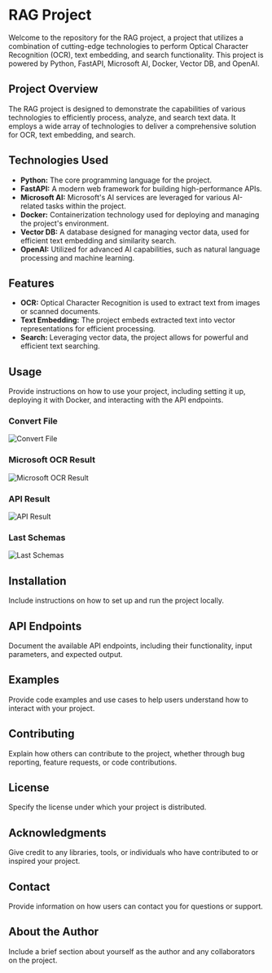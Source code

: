# RAG Project

Welcome to the repository for the RAG project, a project that utilizes a combination of cutting-edge technologies to perform Optical Character Recognition (OCR), text embedding, and search functionality. This project is powered by Python, FastAPI, Microsoft AI, Docker, Vector DB, and OpenAI.

## Project Overview

The RAG project is designed to demonstrate the capabilities of various technologies to efficiently process, analyze, and search text data. It employs a wide array of technologies to deliver a comprehensive solution for OCR, text embedding, and search.

## Technologies Used

- **Python:** The core programming language for the project.
- **FastAPI:** A modern web framework for building high-performance APIs.
- **Microsoft AI:** Microsoft's AI services are leveraged for various AI-related tasks within the project.
- **Docker:** Containerization technology used for deploying and managing the project's environment.
- **Vector DB:** A database designed for managing vector data, used for efficient text embedding and similarity search.
- **OpenAI:** Utilized for advanced AI capabilities, such as natural language processing and machine learning.

## Features

- **OCR:** Optical Character Recognition is used to extract text from images or scanned documents.
- **Text Embedding:** The project embeds extracted text into vector representations for efficient processing.
- **Search:** Leveraging vector data, the project allows for powerful and efficient text searching.

## Usage

Provide instructions on how to use your project, including setting it up, deploying it with Docker, and interacting with the API endpoints.

### Convert File

![Convert File](https://github.com/serhanayberkkilic/DocumentGPT/blob/main/photo/documentGpt%20(2).png)

### Microsoft OCR Result

![Microsoft OCR Result](https://github.com/serhanayberkkilic/DocumentGPT/blob/main/photo/documentGpt%20(4).png)

### API Result

![API Result](https://github.com/serhanayberkkilic/DocumentGPT/blob/main/photo/documentGpt%20(3).png)

### Last Schemas

![Last Schemas](https://github.com/serhanayberkkilic/DocumentGPT/blob/main/photo/documentGpt%20(1).png)

## Installation

Include instructions on how to set up and run the project locally.

## API Endpoints

Document the available API endpoints, including their functionality, input parameters, and expected output.

## Examples

Provide code examples and use cases to help users understand how to interact with your project.

## Contributing

Explain how others can contribute to the project, whether through bug reporting, feature requests, or code contributions.

## License

Specify the license under which your project is distributed.

## Acknowledgments

Give credit to any libraries, tools, or individuals who have contributed to or inspired your project.

## Contact

Provide information on how users can contact you for questions or support.

## About the Author

Include a brief section about yourself as the author and any collaborators on the project.
